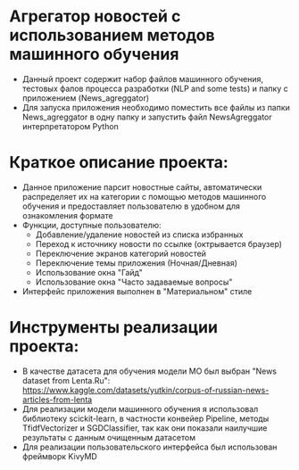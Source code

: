 # Агрегатор новостей с использованием методов машинного обучения

- Данный проект содержит набор файлов машинного обучения, тестовых фалов процесса разработки (NLP and some tests) и папку с приложением (News_agreggator)
- Для запуска приложения необходимо поместить все файлы из папки News_agreggator в одну папку и запустить файл NewsAgreggator интерпретатором Python
# Краткое описание проекта:
- Данное приложение парсит новостные сайты, автоматически распределяет их на категории с помощью методов машинного обучения и предоставляет пользователю в удобном для ознакомления формате
- Функции, доступные пользователю:
    - Добавление/удаление новостей из списка избранных
    - Переход к источнику новости по ссылке (октрывается браузер)
    - Переключение экранов категорий новостей
    - Переключение темы приложения (Ночная/Дневная)
    - Использование окна "Гайд"
    - Использование окна "Часто задаваемые вопросы"
- Интерфейс приложения выполнен в "Материальном" стиле
# Инструменты реализации проекта:
- В качестве датасета для обучения модели МО был выбран "News dataset from Lenta.Ru": https://www.kaggle.com/datasets/yutkin/corpus-of-russian-news-articles-from-lenta
- Для реализации модели машинного обучения я использовал библиотеку scickit-learn,  в частности конвейер Pipeline, методы TfidfVectorizer и SGDClassifier, так как они показали наилучшие результаты с данным очищенным датасетом
- Для реализации пользовательского интерфейса был использован фреймворк KivyMD

